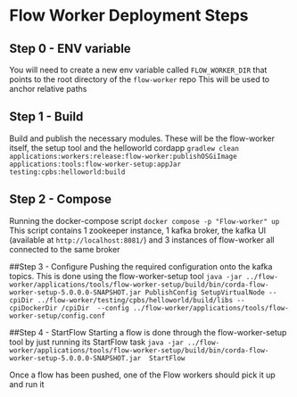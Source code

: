 # Flow Worker Deployment Steps

## Step 0 - ENV variable
You will need to create a new env variable called `FLOW_WORKER_DIR` that points to the root directory of the `flow-worker` repo
This will be used to anchor relative paths

## Step 1 - Build
Build and publish the necessary modules. These will be the flow-worker itself, the setup tool and the helloworld cordapp
`gradlew clean applications:workers:release:flow-worker:publishOSGiImage applications:tools:flow-worker-setup:appJar testing:cpbs:helloworld:build`

## Step 2 - Compose
Running the docker-compose script
`docker compose -p "Flow-worker" up`
This script contains 1 zookeeper instance, 1 kafka broker, the kafka UI (available at `http://localhost:8081/`) and 3 instances
of flow-worker all connected to the same broker

##Step 3 - Configure
Pushing the required configuration onto the kafka topics. This is done using the flow-worker-setup tool
`java -jar ../flow-worker/applications/tools/flow-worker-setup/build/bin/corda-flow-worker-setup-5.0.0.0-SNAPSHOT.jar PublishConfig SetupVirtualNode --cpiDir ../flow-worker/testing/cpbs/helloworld/build/libs --cpiDockerDir /cpiDir  --config ../flow-worker/applications/tools/flow-worker-setup/config.conf`

##Step 4 - StartFlow
Starting a flow is done through the flow-worker-setup tool by just running its StartFlow task
`java -jar ../flow-worker/applications/tools/flow-worker-setup/build/bin/corda-flow-worker-setup-5.0.0.0-SNAPSHOT.jar  StartFlow`

Once a flow has been pushed, one of the Flow workers should pick it up and run it